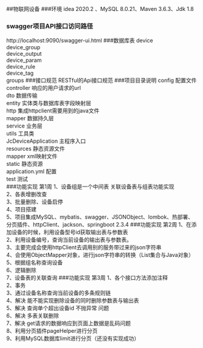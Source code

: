 ##物联网设备
###环境
idea 2020.2 、MySQL 8.0.21、Maven 3.6.3、Jdk 1.8
### swagger项目API接口访问路径
http://localhost:9090/swagger-ui.html
###数据库表
device  
device_group  
device_output  
device_param  
device_rule  
device_tag  
groups 
###接口规范
RESTful的Api接口规范
###项目目录说明
config   配置文件  
controller    响应的用户请求的url  
dto   数据传输  
entity   实体类与数据库表字段映射层  
http    集成httpclient需要用到的java文件  
mapper   数据持久层  
service   业务层  
utils   工具类  
JcDeviceApplication   主程序入口  
resources   静态资源文件     
  mapper    xml映射文件   
  static    静态资源   
  application.yml  配置   
test    测试  
###功能实现  第1周
1、设备组是一个中间表 关联设备表与组表功能实现  
2、各表增删改查     
3、批量删除、设备启停   
4、项目搭建  
5、项目集成MySQL、mybatis、swagger、JSONObject、lombok、热部署、分页插件、httpClient、jackson、springboot  2.3.4
###功能实现   第2周
1、在添加设备的时候，利用设备型号id获取输出表与参数表       
2、利用设备编号，查询当前设备的输出表与参数表。    
3、主要完成会使用httpClient去调用别的服务带过来的json字符串  
4、会使用ObjectMapper对象，进行json字符串的转换（List集合与Java对象）  
5、根据组名称查询设备  
6、逻辑删除  
7、设备表的关联查询
###功能实现   第3周
1、各个接口方法添加注释  
2、事务  
3、通过设备名称查询当前设备的多条规则链    
4、解决 能不能实现删除设备的同时删除参数表与输出表  
5、解决 查询单个超出设备id   不抛异常 问题   
6、解决  多表关联删除  
7、解决 get请求的数据响应到页面上数据是乱码问题   
8、利用分页插件pageHelper进行分页  
9、利用MySQL数据库limit进行分页（还没有实现成功）






